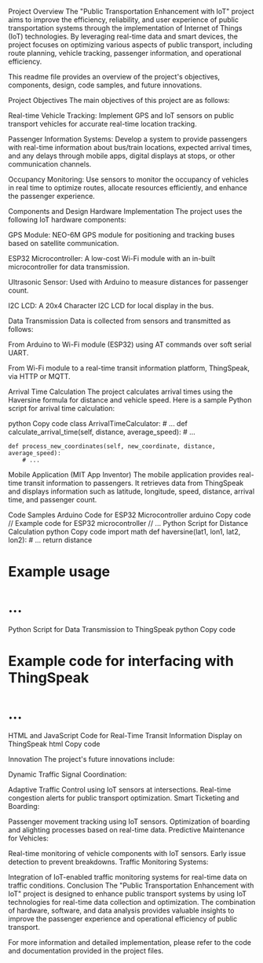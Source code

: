Project Overview
The "Public Transportation Enhancement with IoT" project aims to improve the efficiency, reliability, and user experience of public transportation systems through the implementation of Internet of Things (IoT) technologies. By leveraging real-time data and smart devices, the project focuses on optimizing various aspects of public transport, including route planning, vehicle tracking, passenger information, and operational efficiency.

This readme file provides an overview of the project's objectives, components, design, code samples, and future innovations.

Project Objectives
The main objectives of this project are as follows:

Real-time Vehicle Tracking: Implement GPS and IoT sensors on public transport vehicles for accurate real-time location tracking.

Passenger Information Systems: Develop a system to provide passengers with real-time information about bus/train locations, expected arrival times, and any delays through mobile apps, digital displays at stops, or other communication channels.

Occupancy Monitoring: Use sensors to monitor the occupancy of vehicles in real time to optimize routes, allocate resources efficiently, and enhance the passenger experience.

Components and Design
Hardware Implementation
The project uses the following IoT hardware components:

GPS Module: NEO-6M GPS module for positioning and tracking buses based on satellite communication.

ESP32 Microcontroller: A low-cost Wi-Fi module with an in-built microcontroller for data transmission.

Ultrasonic Sensor: Used with Arduino to measure distances for passenger count.

I2C LCD: A 20x4 Character I2C LCD for local display in the bus.

Data Transmission
Data is collected from sensors and transmitted as follows:

From Arduino to Wi-Fi module (ESP32) using AT commands over soft serial UART.

From Wi-Fi module to a real-time transit information platform, ThingSpeak, via HTTP or MQTT.

Arrival Time Calculation
The project calculates arrival times using the Haversine formula for distance and vehicle speed. Here is a sample Python script for arrival time calculation:

python
Copy code
class ArrivalTimeCalculator:
    # ...
    def calculate_arrival_time(self, distance, average_speed):
        # ...
    
    def process_new_coordinates(self, new_coordinate, distance, average_speed):
        # ...
Mobile Application (MIT App Inventor)
The mobile application provides real-time transit information to passengers. It retrieves data from ThingSpeak and displays information such as latitude, longitude, speed, distance, arrival time, and passenger count.

Code Samples
Arduino Code for ESP32 Microcontroller
arduino
Copy code
// Example code for ESP32 microcontroller
// ...
Python Script for Distance Calculation
python
Copy code
import math
def haversine(lat1, lon1, lat2, lon2):
    # ...
    return distance
# Example usage
# ...
Python Script for Data Transmission to ThingSpeak
python
Copy code
# Example code for interfacing with ThingSpeak
# ...
HTML and JavaScript Code for Real-Time Transit Information Display on ThingSpeak
html
Copy code
<!DOCTYPE html>
<html lang="en">
<head>
    <!-- ...
    -->
</head>
<body>
    <!-- ...
    -->
    <script>
        // JavaScript code for real-time transit information display
        // ...
    </script>
</body>
</html>
Innovation
The project's future innovations include:

Dynamic Traffic Signal Coordination:

Adaptive Traffic Control using IoT sensors at intersections.
Real-time congestion alerts for public transport optimization.
Smart Ticketing and Boarding:

Passenger movement tracking using IoT sensors.
Optimization of boarding and alighting processes based on real-time data.
Predictive Maintenance for Vehicles:

Real-time monitoring of vehicle components with IoT sensors.
Early issue detection to prevent breakdowns.
Traffic Monitoring Systems:

Integration of IoT-enabled traffic monitoring systems for real-time data on traffic conditions.
Conclusion
The "Public Transportation Enhancement with IoT" project is designed to enhance public transport systems by using IoT technologies for real-time data collection and optimization. The combination of hardware, software, and data analysis provides valuable insights to improve the passenger experience and operational efficiency of public transport.

For more information and detailed implementation, please refer to the code and documentation provided in the project files.




